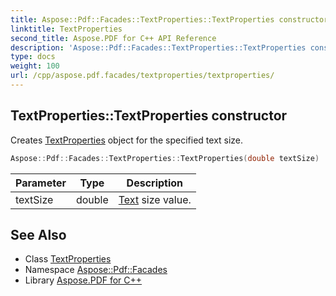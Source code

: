 ```yaml
---
title: Aspose::Pdf::Facades::TextProperties::TextProperties constructor
linktitle: TextProperties
second_title: Aspose.PDF for C++ API Reference
description: 'Aspose::Pdf::Facades::TextProperties::TextProperties constructor. Creates TextProperties object for the specified text size in C++.'
type: docs
weight: 100
url: /cpp/aspose.pdf.facades/textproperties/textproperties/
---
```

## TextProperties::TextProperties constructor


Creates [TextProperties](../) object for the specified text size.

```cpp
Aspose::Pdf::Facades::TextProperties::TextProperties(double textSize)
```


| Parameter | Type | Description |
| --- | --- | --- |
| textSize | double | [Text](../../../aspose.pdf.text/) size value. |

## See Also

* Class [TextProperties](../)
* Namespace [Aspose::Pdf::Facades](../../)
* Library [Aspose.PDF for C++](../../../)
